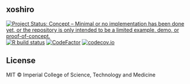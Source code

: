 ## xoshiro

<!-- badges: start -->
[![Project Status: Concept – Minimal or no implementation has been done yet, or the repository is only intended to be a limited example, demo, or proof-of-concept.](https://www.repostatus.org/badges/latest/concept.svg)](https://www.repostatus.org/#concept)
[![R build status](https://github.com/mrc-ide/xoshiro/workflows/R-CMD-check/badge.svg)](https://github.com/mrc-ide/xoshiro/actions)
[![CodeFactor](https://www.codefactor.io/repository/github/mrc-ide/xoshiro/badge)](https://www.codefactor.io/repository/github/mrc-ide/xoshiro)
[![codecov.io](https://codecov.io/github/mrc-ide/xoshiro/coverage.svg?branch=master)](https://codecov.io/github/mrc-ide/xoshiro?branch=master)
<!-- badges: end -->

## License

MIT © Imperial College of Science, Technology and Medicine

